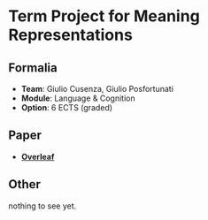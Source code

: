 # Term Project for Meaning Representations

## Formalia
- **Team**: Giulio Cusenza, Giulio Posfortunati
- **Module**: Language & Cognition
- **Option**: 6 ECTS (graded)

## Paper
- [**Overleaf**](https://www.overleaf.com/project/65edc72fd51e0623f1361d40)

## Other

nothing to see yet.
